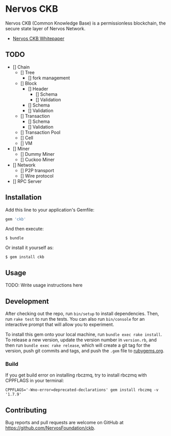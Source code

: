 # Nervos CKB

Nervos CKB (Common Knowledge Base) is a permissionless blockchain, the secure state layer of Nervos Network.

* [Nervos CKB Whitepaper](https://github.com/NervosFoundation/binary/tree/master/whitepaper)

## TODO

- [] Chain
    - [] Tree
        - [] fork management
    - [] Block
        - [] Header
            - [] Schema
            - [] Validation
        - [] Schema
        - [] Validation
    - [] Transaction
        - [] Schema
        - [] Validation
    - [] Transaction Pool
    - [] Cell
    - [] VM
- [] Miner
    - [] Dummy Miner
    - [] Cuckoo Miner
- [] Network
    - [] P2P transport
    - [] Wire protocol
- [] RPC Server

## Installation

Add this line to your application's Gemfile:

```ruby
gem 'ckb'
```

And then execute:

    $ bundle

Or install it yourself as:

    $ gem install ckb

## Usage

TODO: Write usage instructions here

## Development

After checking out the repo, run `bin/setup` to install dependencies. Then, run `rake test` to run the tests. You can also run `bin/console` for an interactive prompt that will allow you to experiment.

To install this gem onto your local machine, run `bundle exec rake install`. To release a new version, update the version number in `version.rb`, and then run `bundle exec rake release`, which will create a git tag for the version, push git commits and tags, and push the `.gem` file to [rubygems.org](https://rubygems.org).

### Build

If you get build error on installing rbczmq, try to install rbczmq with CPPFLAGS in your terminal:

```
CPPFLAGS='-Wno-error=deprecated-declarations' gem install rbczmq -v '1.7.9'
```

## Contributing

Bug reports and pull requests are welcome on GitHub at https://github.com/NervosFoundation/ckb.
